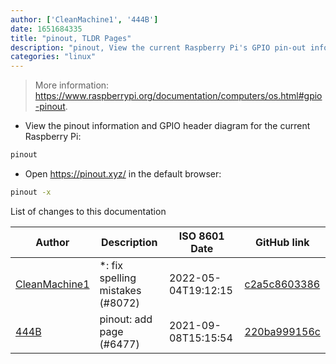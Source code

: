```yaml
---
author: ['CleanMachine1', '444B']
date: 1651684335
title: "pinout, TLDR Pages"
description: "pinout, View the current Raspberry Pi's GPIO pin-out information on the terminal with an ASCII diagram."
categories: "linux"
---
```

> More information: <https://www.raspberrypi.org/documentation/computers/os.html#gpio-pinout>.

- View the pinout information and GPIO header diagram for the current Raspberry Pi:

```bash
pinout
```

- Open https://pinout.xyz/ in the default browser:

```bash
pinout -x
```
List of changes to this documentation


Author | Description | ISO 8601 Date | GitHub link
------|-----|-----|-----
[CleanMachine1](mailto:78213164+CleanMachine1@users.noreply.github.com) | *: fix spelling mistakes (#8072) | 2022-05-04T19:12:15 | [c2a5c8603386](https://github.com/tldr-pages/tldr/commit/c2a5c8603386f1720b996b839802fae1fb60ba8a)
[444B](mailto:444B+github@protonmail.ch) | pinout: add page (#6477) | 2021-09-08T15:15:54 | [220ba999156c](https://github.com/tldr-pages/tldr/commit/220ba999156cab9cd3610078a90474a6a3490338)

